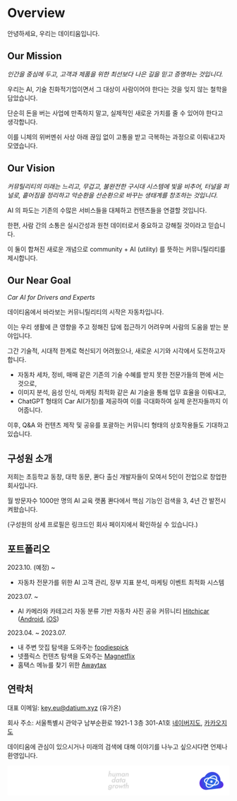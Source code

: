 # Overview

안녕하세요, 우리는 데이티움입니다.

## Our Mission

*인간을 중심에 두고, 고객과 제품을 위한 최선보다 나은 길을 믿고 증명하는 것입니다.*

우리는 AI, 기술 친화적기업이면서 그 대상이 사람이어야 한다는 것을 잊지 않는 철학을 담았습니다.

단순히 돈을 버는 사업에 만족하지 말고, 실제적인 새로운 가치를 줄 수 있어야 한다고 생각합니다.

이를 니체의 위버멘쉬 사상 아래 끊임 없이 고통을 받고 극복하는 과정으로 이뤄내고자 모였습니다.

## Our Vision

*커뮤틸리티의 미래는 느리고, 무겁고, 불완전한 구시대 시스템에 빛을 비추어, 터널을 퍼널로, 흩어짐을 정리하고 악순환을 선순환으로 바꾸는 생태계를 창조하는 것입니다.*

AI 의 파도는 기존의 수많은 서비스들을 대체하고 컨텐츠들을 연결할 것입니다.

한편, 사람 간의 소통은 실시간성과 원천 데이터로서 중요하고 강해질 것이라고 믿습니다.

이 둘이 합쳐진 새로운 개념으로 community + AI (utility) 를 뜻하는 커뮤니틸리티를 제시합니다.

## Our Near Goal

*Car AI for Drivers and Experts*

데이티움에서 바라보는 커뮤니틸리티의 시작은 자동차입니다.

이는 우리 생활에 큰 영향을 주고 정해진 답에 접근하기 어려우며 사람의 도움을 받는 분야입니다.

그간 기술적, 시대적 한계로 혁신되기 어려웠으나, 새로운 시기와 시각에서 도전하고자 합니다.

- 자동차 세차, 정비, 매매 같은 기존의 기술 수혜를 받지 못한 전문가들의 편에 서는 것으로,
- 이미지 분석, 음성 인식, 마케팅 최적화 같은 AI 기술을 통해 업무 효율을 이뤄내고,
- ChatGPT 형태의 Car AI(가칭)를 제공하여 이를 극대화하여 실제 운전자들까지 이어줍니다.

이후, Q&A 와 컨텐츠 제작 및 공유를 포괄하는 커뮤니티 형태의 상호작용들도 기대하고 있습니다.

## 구성원 소개

저희는 초등학교 동창, 대학 동문, 콴다 출신 개발자들이 모여서 5인이 전업으로 창업한 회사입니다.

월 방문자수 1000만 명의 AI 교육 랫폼 콴다에서 핵심 기능인 검색을 3, 4년 간 발전시켜왔습니다.

(구성원의 상세 프로필은 링크드인 회사 페이지에서 확인하실 수 있습니다.)

## 포트폴리오

2023.10. (예정) ~

- 자동차 전문가를 위한 AI 고객 관리, 장부 지표 분석, 마케팅 이벤트 최적화 시스템

2023.07. ~

- AI 카메라와 카테고리 자동 분류 기반 자동차 사진 공유 커뮤니티 [Hitchicar](https://hitchhicar.com/) ([Android](https://play.google.com/store/apps/details?id=com.hitchhicar), [iOS](https://apps.apple.com/app/id6450913712))

2023.04. ~ 2023.07.

- 내 주변 맛집 탐색을 도와주는 [foodiespick](https://foodiespick.com/)
- 넷플릭스 컨텐츠 탐색을 도와주는 [Magnetflix](https://magnetflix.com/)
- 홈택스 메뉴를 찾기 위한 [Awaytax](https://awaytax.com/)

## 연락처

대표 이메일: [key.eu@datium.xyz](https://www.notion.so/Overview-62660ca395304cc18b778eac9bc0e638?pvs=21) (유가온)

회사 주소: 서울특별시 관악구 남부순환로 1921-1 3층 301-A1호 [네이버지도](https://naver.me/FxX6O7F4), [카카오지도](https://place.map.kakao.com/23898931)

데이티움에 관심이 있으시거나 미래의 검색에 대해 이야기를 나누고 싶으시다면 언제나 환영입니다.

![Untitled](Overview%2062660ca395304cc18b778eac9bc0e638/Untitled.png)